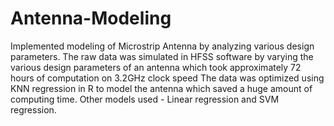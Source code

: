 # Antenna-Modeling
Implemented modeling of Microstrip Antenna by analyzing various design parameters. The raw data was simulated in HFSS software by varying the various design parameters of an antenna which took approximately 72 hours of computation on 3.2GHz clock speed 
The data was optimized using KNN regression in R to model the antenna which saved a huge amount of computing time.
Other models used - Linear regression and SVM regression.
